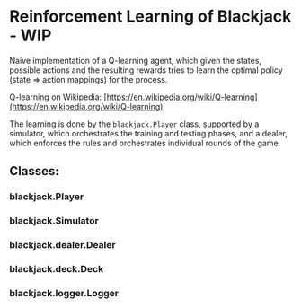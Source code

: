 # Reinforcement Learning of Blackjack - WIP

Naive implementation of a Q-learning agent, which given the states,
possible actions and the resulting rewards tries to learn the optimal
policy (state => action mappings) for the process.

Q-learning on Wikipedia: [https://en.wikipedia.org/wiki/Q-learning](https://en.wikipedia.org/wiki/Q-learning)

The learning is done by the `blackjack.Player` class, supported by a 
simulator, which orchestrates the training and testing phases, and a 
dealer, which enforces the rules and orchestrates individual rounds of
the game.

## Classes:

### blackjack.Player
### blackjack.Simulator
### blackjack.dealer.Dealer
### blackjack.deck.Deck
### blackjack.logger.Logger

